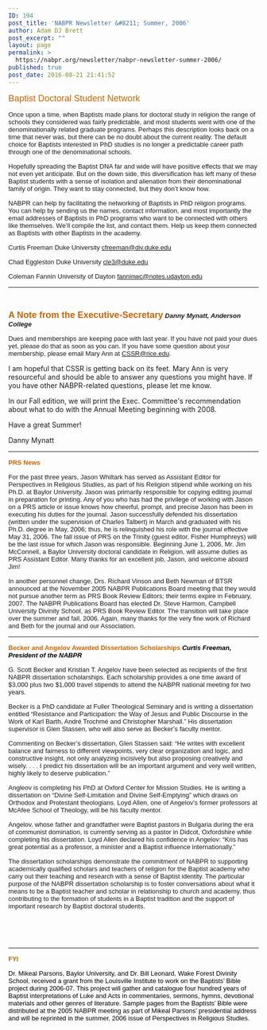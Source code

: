 ```yaml
---
ID: 194
post_title: 'NABPR Newsletter &#8211; Summer, 2006'
author: Adam DJ Brett
post_excerpt: ""
layout: page
permalink: >
  https://nabpr.org/newsletter/nabpr-newsletter-summer-2006/
published: true
post_date: 2016-08-21 21:41:52
---
```

<span style="color: #cc6600; font-family: Arial, Helvetica, sans-serif; font-size: large;">Baptist Doctoral Student Network</span>

<span style="font-family: Arial, Helvetica, sans-serif; font-size: small;">Once upon a time, when Baptists made plans for doctoral study in religion the range of schools they considered was fairly predictable, and most students went with one of the denominationally related graduate programs. Perhaps this description looks back on a time that never was, but there can be no doubt about the current reality. The default choice for Baptists interested in PhD studies is no longer a predictable career path through one of the denominational schools.</span>

<span style="font-family: Arial, Helvetica, sans-serif; font-size: small;">Hopefully spreading the Baptist DNA far and wide will have positive effects that we may not even yet anticipate. But on the down side, this diversification has left many of these Baptist students with a sense of isolation and alienation from their denominational family of origin. They want to stay connected, but they don’t know how.</span>

<span style="font-family: Arial, Helvetica, sans-serif; font-size: small;">NABPR can help by facilitating the networking of Baptists in PhD religion programs. You can help by sending us the names, contact information, and most importantly the email addresses of Baptists in PhD programs who want to be connected with others like themselves. We’ll compile the list, and contact them. Help us keep them connected as Baptists with other Baptists in the academy.</span>

<span style="font-family: Arial, Helvetica, sans-serif; font-size: small;">Curtis Freeman
Duke University
cfreeman@div.duke.edu</span>

<span style="font-family: Arial, Helvetica, sans-serif; font-size: small;">Chad Eggleston
Duke University
cle3@duke.edu</span>

<span style="font-family: Arial, Helvetica, sans-serif; font-size: small;">Coleman Fannin
University of Dayton
fanninwc@notes.udayton.edu</span>

<hr />

&nbsp;

<span style="color: #cc6600; font-family: Tahoma, Arial, 'Microsoft Sans Serif', 'Times New Roman'; font-size: large;"><b>A Note from the Executive-Secretary</b></span><b></b><span style="font-family: Tahoma, Arial, 'Microsoft Sans Serif', 'Times New Roman';">
</span>
<em><strong><span style="font-family: Arial, Helvetica, sans-serif; font-size: small;">Danny Mynatt, Anderson College</span></strong></em>

<span style="font-family: Arial, Helvetica, sans-serif; font-size: small;">Dues and memberships are keeping pace with last year. If you have not paid your dues yet, please do that as soon as you can. If you have some question about your membership, please email Mary Ann at CSSR@rice.edu.

I am hopeful that CSSR is getting back on its feet. Mary Ann is very resourceful and should be able to answer any questions you might have. If you have other NABPR-related questions, please let me know.

In our Fall edition, we will print the Exec. Committee's recommendation about what to do with the Annual Meeting beginning with 2008.

Have a great Summer!

Danny Mynatt</span>

<hr />

<span style="color: #cc6600; font-size: large;"><strong><span style="font-family: Arial, Helvetica, sans-serif; font-size: small;">PRS News</span></strong></span>

<p align="left"><span style="font-family: Arial, Helvetica, sans-serif; font-size: small;">For the past three years, Jason Whiltark has served as Assistant Editor for Perspectives in Religious Studies, as part of his Religion stipend while working on his Ph.D. at Baylor University. Jason was primarily responsible for copying editing journal in preparation for printing. Any of you who has had the privilege of working with Jason on a PRS article or issue knows how cheerful, prompt, and precise Jason has been in executing his duties for the journal. Jason successfully defended his dissertation (written under the supervision of Charles Talbert) in March and graduated with his Ph.D. degree in May, 2006; thus, he is relinquished his role with the journal effective May 31, 2006. The fall issue of PRS on the Trinity (guest editor, Fisher Humphreys) will be the last issue for which Jason was responsible. Beginning June 1, 2006, Mr. Jim McConnell, a Baylor University doctoral candidate in Religion, will assume duties as PRS Assistant Editor. Many thanks for an excellent job, Jason, and welcome aboard Jim!</span></p>

<span style="font-family: Arial, Helvetica, sans-serif; font-size: small;">In another personnel change, Drs. Richard Vinson and Beth Newman of BTSR announced at the November 2005 NABPR Publications Board meeting that they would not pursue another term as PRS Book Review Editors; their terms expire in February, 2007. The NABPR Publications Board has elected Dr. Steve Harmon, Campbell University Divinity School, as PRS Book Review Editor. The transition will take place over the summer and fall, 2006. Again, many thanks for the very fine work of Richard and Beth for the journal and our Association.</span>

<p align="left"></p>

<hr />

<span style="color: #cc6600; font-size: large;"><strong><span style="font-family: Arial, Helvetica, sans-serif; font-size: small;">Becker and Angelov Awarded Dissertation Scholarships
</span></strong></span><span style="color: #000000; font-family: Arial, Helvetica, sans-serif; font-size: small;"><em><strong>Curtis Freeman, President of the NABPR</strong></em></span>

<span style="font-family: Arial, Helvetica, sans-serif; font-size: small;">G. Scott Becker and Kristian T. Angelov have been selected as recipients of the first NABPR dissertation scholarships. Each scholarship provides a one time award of $3,000 plus two $1,000 travel stipends to attend the NABPR national meeting for two years.</span>

<span style="font-family: Arial, Helvetica, sans-serif; font-size: small;">Becker is a PhD candidate at Fuller Theological Seminary and is writing a dissertation entitled “Resistance and Participation: the Way of Jesus and Public Discourse in the Work of Karl Barth, André Trochmé and Christopher Marshall.” His dissertation supervisor is Glen Stassen, who will also serve as Becker’s faculty mentor.</span>

<span style="font-family: Arial, Helvetica, sans-serif; font-size: small;">Commenting on Becker’s dissertation, Glen Stassen said: “He writes with excellent balance and fairness to different viewpoints, very clear organization and logic, and constructive insight, not only analyzing incisively but also proposing creatively and wisely. . . . I predict his dissertation will be an important argument and very well written, highly likely to deserve publication.”</span>

<span style="font-family: Arial, Helvetica, sans-serif; font-size: small;">Angleov is completing his PhD at Oxford Center for Mission Studies. He is writing a dissertation on “Divine Self-Limitation and Divine Self-Emptying” which draws on Orthodox and Protestant theologians. Loyd Allen, one of Angelov’s former professors at McAfee School of Theology, will be his faculty mentor.</span>

<span style="font-family: Arial, Helvetica, sans-serif; font-size: small;">Angelov, whose father and grandfather were Baptist pastors in Bulgaria during the era of communist domination, is currently serving as a pastor in Didcot, Oxfordshire while completing his dissertation. Loyd Allen declared his confidence in Angelov: “Kris has great potential as a professor, a minister and a Baptist influence internationally.”</span>

<span style="font-family: Arial, Helvetica, sans-serif; font-size: small;">The dissertation scholarships demonstrate the commitment of NABPR to supporting academically qualified scholars and teachers of religion for the Baptist academy who carry out their teaching and research with a sense of Baptist identity. The particular purpose of the NABPR dissertation scholarship is to foster conversations about what it means to be a Baptist teacher and scholar in relationship to church and academy, thus contributing to the formation of students in a Baptist tradition and the support of important research by Baptist doctoral students.
</span>

&nbsp;

&nbsp;

<hr />

<span style="color: #cc6600; font-family: Arial, Helvetica, sans-serif; font-size: small;"><strong>FYI</strong></span>

<span style="color: #000000; font-family: Arial, Helvetica, sans-serif; font-size: small;">Dr. Mikeal Parsons, Baylor University, and Dr. Bill Leonard, Wake Forest Divinity School, received a grant from the Louisville Institute to work on the Baptists’ Bible project during 2006-07. This project will gather and catalogue four hundred years of Baptist interpretations of Luke and Acts in commentaries, sermons, hymns, devotional materials and other genres of literature. Sample pages from the Baptists’ Bible were distributed at the 2005 NABPR meeting as part of Mikeal Parsons’ presidential address and will be reprinted in the summer, 2006 issue of Perspectives in Religious Studies.</span>